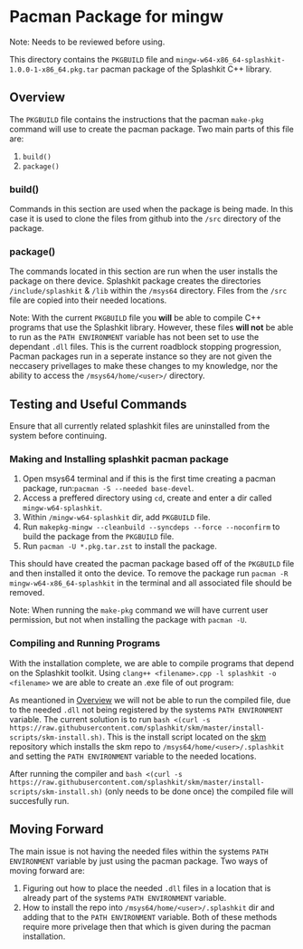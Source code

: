 # Pacman Package for mingw

Note: Needs to be reviewed before using.

This directory contains the `PKGBUILD` file and `mingw-w64-x86_64-splashkit-1.0.0-1-x86_64.pkg.tar`
pacman package of the Splashkit C++ library.

## Overview

The `PKGBUILD` file contains the instructions that the pacman `make-pkg` command will use to create the pacman package.
Two main parts of this file are:

1. `build()`
2. `package()`

### build()

Commands in this section are used when the package is being made.
In this case it is used to clone the files from github into the `/src` directory of the package.

### package()

The commands located in this section are run when the user installs the package on there device.
Splashkit package creates the directories `/include/splashkit` & `/lib` within the `/msys64` directory.
Files from the `/src` file are copied into their needed locations.

Note: With the current `PKGBUILD` file you **will** be able to compile C++ programs that use the Splashkit library.
However, these files **will not** be able to run as the `PATH ENVIRONMENT` variable has not been set to use the
dependant `.dll` files.
This is the current roadblock stopping progression, Pacman packages run in a seperate instance so they are not given
the neccasery privellages to make these changes to my knowledge, nor the ability to access the `/msys64/home/<user>/` directory.

## Testing and Useful Commands

Ensure that all currently related splashkit files are uninstalled from the system before continuing.

### Making and Installing splashkit pacman package

1. Open msys64 terminal and if this is the first time creating a pacman package, run:`pacman -S --needed base-devel`.
2. Access a preffered directory using `cd`, create and enter a dir called `mingw-w64-splashkit`.
3. Within `/mingw-w64-splashkit` dir, add `PKGBUILD` file.
4. Run `makepkg-mingw --cleanbuild --syncdeps --force --noconfirm` to build the package from the `PKGBUILD` file.
5. Run `pacman -U *.pkg.tar.zst` to install the package.

This should have created the pacman package based off of the `PKGBUILD` file and then installed it onto the device.
To remove the package run `pacman -R mingw-w64-x86_64-splashkit` in the terminal and all associated file should be removed.

Note: When running the `make-pkg` command we will have current user permission, but not when installing the package with `pacman -U`.

### Compiling and Running Programs

With the installation complete, we are able to compile programs that depend on the Splashkit toolkit.
Using `clang++ <filename>.cpp -l splashkit -o <filename>` we are able to create an .exe file of out program:

As meantioned in [Overview](#overview) we will not be able to run the compiled file, due to the needed `.dll` not being registered by the systems `PATH ENVIRONMENT` variable.
The current solution is to run `bash <(curl -s https://raw.githubusercontent.com/splashkit/skm/master/install-scripts/skm-install.sh)`.
This is the install script located on the [skm](https://github.com/thoth-tech/skm) repository which installs the skm repo to `/msys64/home/<user>/.splashkit` and setting the `PATH ENVIRONMENT` variable to the needed locations.

After running the compiler and `bash <(curl -s https://raw.githubusercontent.com/splashkit/skm/master/install-scripts/skm-install.sh)` (only needs to be done once) the compiled file will succesfully run.

## Moving Forward

The main issue is not having the needed files within the systems `PATH ENVIRONMENT` variable by just using the pacman package.
Two ways of moving forward are:

1. Figuring out how to place the needed `.dll` files in a location that is already part of the systems `PATH ENVIRONMENT` variable.
2. How to install the repo into `/msys64/home/<user>/.splashkit` dir and adding that to the `PATH ENVIRONMENT` variable.
Both of these methods require more privelage then that which is given during the pacman installation.
